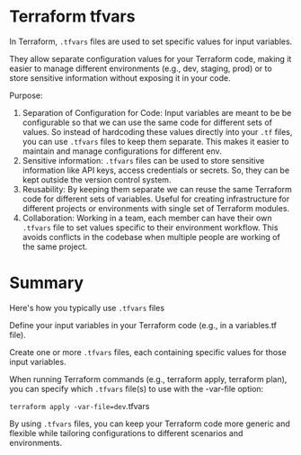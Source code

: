 # Terraform tfvars

In Terraform, ```.tfvars``` files are used to set specific values for input variables.

They allow separate configuration values for your Terraform code, making it easier to manage different environments (e.g., dev, staging, prod)
or
to store sensitive information without exposing it in your code.

Purpose:

1. Separation of Configuration for Code: Input variables are meant to be 
    be configurable so that we can use the same code for different sets 
    of values. So instead of hardcoding these values directly into your 
    ```.tf``` files, you can use ```.tfvars``` files to keep them separate. This 
    makes it easier to maintain and manage configurations for different 
    env.
2. Sensitive information: ```.tfvars``` files can be used to store sensitive 
    information like API keys, access credentials or secrets. So, they 
    can be kept outside the version control system.
3. Reusability: By keeping them separate we can reuse the same Terraform 
    code for different sets of variables. Useful for creating 
    infrastructure for different projects or environments with single 
    set of Terraform modules.
4. Collaboration: Working in a team, each member can have their own 
    ```.tfvars``` file to set values specific to their environment workflow. 
    This avoids conflicts in the codebase when multiple people are 
    working of the same project.

# Summary
Here's how you typically use ````.tfvars```` files

Define your input variables in your Terraform code (e.g., in a variables.tf file).

Create one or more ```.tfvars``` files, each containing specific values for those input variables.

When running Terraform commands (e.g., terraform apply, terraform plan), you can specify which ````.tfvars```` file(s) to use with the -var-file option:

```terraform apply -var-file=dev```.tfvars

By using ```.tfvars``` files, you can keep your Terraform code more generic and flexible while tailoring configurations to different scenarios and environments.